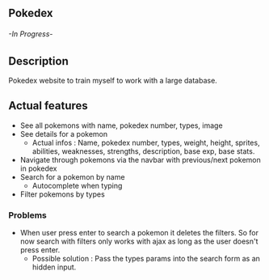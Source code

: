 ## Pokedex
###### -In Progress-  
## Description  
Pokedex website to train myself to work with a large database.  
## Actual features  
 - See all pokemons with name, pokedex number, types, image  
 - See details for a pokemon  
     - Actual infos : Name, pokedex number, types, weight, height, sprites, abilities, weaknesses, strengths, description, base exp, base stats.
 - Navigate through pokemons via the navbar with previous/next pokemon in pokedex
 - Search for a pokemon by name
     - Autocomplete when typing
 - Filter pokemons by types
### Problems 
 - When user press enter to search a pokemon it deletes the filters. So for now search with filters only works with ajax as long as the user doesn't press enter.
     - Possible solution : Pass the types params into the search form as an hidden input.


